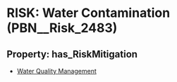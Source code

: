 # RISK: __Water Contamination__ (PBN__Risk_2483)

## Property: has_RiskMitigation

* [Water Quality Management](PBN__Mitigation_185)

